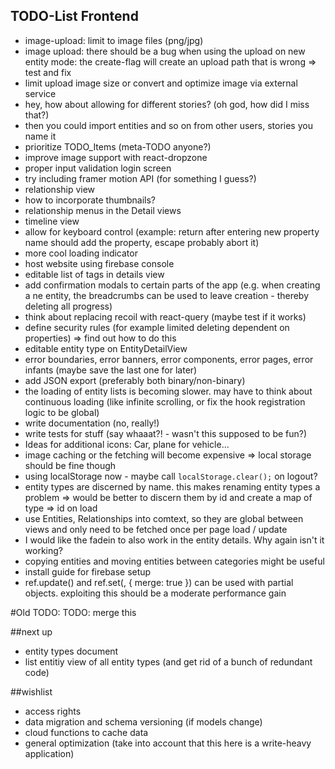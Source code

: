 ## TODO-List Frontend

- image-upload: limit to image files (png/jpg)
- image upload: there should be a bug when using the upload on new entity mode: the create-flag will create an upload path that is wrong => test and fix
- limit upload image size or convert and optimize image via external service
- hey, how about allowing for different stories? (oh god, how did I miss that?)
- then you could import entities and so on from other users, stories you name it
- prioritize TODO_Items (meta-TODO anyone?)
- improve image support with react-dropzone
- proper input validation login screen
- try including framer motion API (for something I guess?)
- relationship view
- how to incorporate thumbnails?
- relationship menus in the Detail views
- timeline view
- allow for keyboard control (example: return after entering new property name should add the property, escape probably abort it)
- more cool loading indicator
- host website using firebase console
- editable list of tags in details view
- add confirmation modals to certain parts of the app (e.g. when creating a ne entity, the breadcrumbs can be used to leave creation - thereby deleting all progress)
- think about replacing recoil with react-query (maybe test if it works)
- define security rules (for example limited deleting dependent on properties) => find out how to do this
- editable entity type on EntityDetailView
- error boundaries, error banners, error components, error pages, error infants (maybe save the last one for later)
- add JSON export (preferably both binary/non-binary)
- the loading of entity lists is becoming slower. may have to think about continuous loading (like infinite scrolling, or fix the hook registration logic to be global)
- write documentation (no, really!)
- write tests for stuff (say whaaat?! - wasn't this supposed to be fun?)
- Ideas for additional icons: Car, plane for vehicle...
- image caching or the fetching will become expensive => local storage should be fine though
- using localStorage now - maybe call `localStorage.clear();` on logout?
- entity types are discerned by name. this makes renaming entity types a problem => would be better to discern them by id and create a map of type => id on load
- use Entities, Relationships into comtext, so they are global between views and only need to be fetched once per page load / update
- I would like the fadein to also work in the entity details. Why again isn't it working?
- copying entities and moving entities between categories might be useful
- install guide for firebase setup
- ref.update(<entity>) and ref.set(<entity>, { merge: true }) can be used with partial objects. exploiting this should be a moderate performance gain

#Old TODO: TODO: merge this

##next up

- entity types document
- list entitiy view of all entity types (and get rid of a bunch of redundant code)

##wishlist

- access rights
- data migration and schema versioning (if models change)
- cloud functions to cache data
- general optimization (take into account that this here is a write-heavy application)
